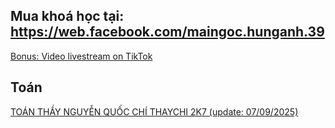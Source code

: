 ## Mua khoá học tại: https://web.facebook.com/maingoc.hunganh.39
[Bonus: Video livestream on TikTok](https://vkvideo.ru/playlist/-225145427_37)

## Toán
[TOÁN THẦY NGUYỄN QUỐC CHÍ THAYCHI 2K7 (update: 07/09/2025)](https://docs.google.com/spreadsheets/d/1kpFE_JJ0pk_3KECnaq8Nyj_xr_mwqAg2B423bvw1osw/edit?gid=0#gid=0)
